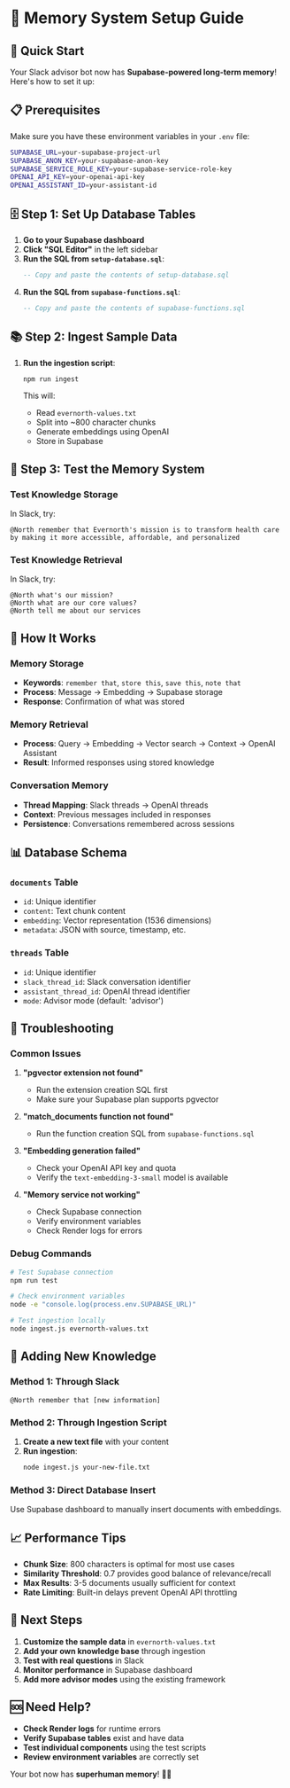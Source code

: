 # 🧠 Memory System Setup Guide

## 🚀 **Quick Start**

Your Slack advisor bot now has **Supabase-powered long-term memory**! Here's how to set it up:

## 📋 **Prerequisites**

Make sure you have these environment variables in your `.env` file:
```bash
SUPABASE_URL=your-supabase-project-url
SUPABASE_ANON_KEY=your-supabase-anon-key
SUPABASE_SERVICE_ROLE_KEY=your-supabase-service-role-key
OPENAI_API_KEY=your-openai-api-key
OPENAI_ASSISTANT_ID=your-assistant-id
```

## 🗄️ **Step 1: Set Up Database Tables**

1. **Go to your Supabase dashboard**
2. **Click "SQL Editor"** in the left sidebar
3. **Run the SQL from `setup-database.sql`**:
   ```sql
   -- Copy and paste the contents of setup-database.sql
   ```
4. **Run the SQL from `supabase-functions.sql`**:
   ```sql
   -- Copy and paste the contents of supabase-functions.sql
   ```

## 📚 **Step 2: Ingest Sample Data**

1. **Run the ingestion script**:
   ```bash
   npm run ingest
   ```
   
   This will:
   - Read `evernorth-values.txt`
   - Split into ~800 character chunks
   - Generate embeddings using OpenAI
   - Store in Supabase

## 🧪 **Step 3: Test the Memory System**

### **Test Knowledge Storage**
In Slack, try:
```
@North remember that Evernorth's mission is to transform health care by making it more accessible, affordable, and personalized
```

### **Test Knowledge Retrieval**
In Slack, try:
```
@North what's our mission?
@North what are our core values?
@North tell me about our services
```

## 🔧 **How It Works**

### **Memory Storage**
- **Keywords**: `remember that`, `store this`, `save this`, `note that`
- **Process**: Message → Embedding → Supabase storage
- **Response**: Confirmation of what was stored

### **Memory Retrieval**
- **Process**: Query → Embedding → Vector search → Context → OpenAI Assistant
- **Result**: Informed responses using stored knowledge

### **Conversation Memory**
- **Thread Mapping**: Slack threads → OpenAI threads
- **Context**: Previous messages included in responses
- **Persistence**: Conversations remembered across sessions

## 📊 **Database Schema**

### **`documents` Table**
- `id`: Unique identifier
- `content`: Text chunk content
- `embedding`: Vector representation (1536 dimensions)
- `metadata`: JSON with source, timestamp, etc.

### **`threads` Table**
- `id`: Unique identifier
- `slack_thread_id`: Slack conversation identifier
- `assistant_thread_id`: OpenAI thread identifier
- `mode`: Advisor mode (default: 'advisor')

## 🚨 **Troubleshooting**

### **Common Issues**

1. **"pgvector extension not found"**
   - Run the extension creation SQL first
   - Make sure your Supabase plan supports pgvector

2. **"match_documents function not found"**
   - Run the function creation SQL from `supabase-functions.sql`

3. **"Embedding generation failed"**
   - Check your OpenAI API key and quota
   - Verify the `text-embedding-3-small` model is available

4. **"Memory service not working"**
   - Check Supabase connection
   - Verify environment variables
   - Check Render logs for errors

### **Debug Commands**

```bash
# Test Supabase connection
npm run test

# Check environment variables
node -e "console.log(process.env.SUPABASE_URL)"

# Test ingestion locally
node ingest.js evernorth-values.txt
```

## 🔄 **Adding New Knowledge**

### **Method 1: Through Slack**
```
@North remember that [new information]
```

### **Method 2: Through Ingestion Script**
1. **Create a new text file** with your content
2. **Run ingestion**:
   ```bash
   node ingest.js your-new-file.txt
   ```

### **Method 3: Direct Database Insert**
Use Supabase dashboard to manually insert documents with embeddings.

## 📈 **Performance Tips**

- **Chunk Size**: 800 characters is optimal for most use cases
- **Similarity Threshold**: 0.7 provides good balance of relevance/recall
- **Max Results**: 3-5 documents usually sufficient for context
- **Rate Limiting**: Built-in delays prevent OpenAI API throttling

## 🎯 **Next Steps**

1. **Customize the sample data** in `evernorth-values.txt`
2. **Add your own knowledge base** through ingestion
3. **Test with real questions** in Slack
4. **Monitor performance** in Supabase dashboard
5. **Add more advisor modes** using the existing framework

## 🆘 **Need Help?**

- **Check Render logs** for runtime errors
- **Verify Supabase tables** exist and have data
- **Test individual components** using the test scripts
- **Review environment variables** are correctly set

Your bot now has **superhuman memory**! 🧠✨
